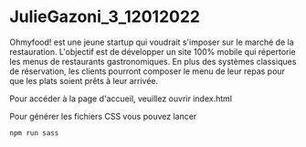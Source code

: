 # JulieGazoni_3_12012022
Ohmyfood! est une jeune startup qui voudrait s'imposer sur le marché de la restauration. L'objectif est de développer un site 100% mobile qui répertorie les menus de restaurants gastronomiques. En plus des systèmes classiques de réservation, les clients pourront composer le menu de leur repas pour que les plats soient prêts à leur arrivée. 

Pour accéder à la page d'accueil, veuillez ouvrir index.html

Pour générer les fichiers CSS vous pouvez lancer

```
npm run sass
```
